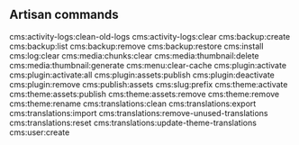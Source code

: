 ## Artisan commands

cms:activity-logs:clean-old-logs
cms:activity-logs:clear
cms:backup:create
cms:backup:list
cms:backup:remove
cms:backup:restore
cms:install
cms:log:clear
cms:media:chunks:clear
cms:media:thumbnail:delete
cms:media:thumbnail:generate
cms:menu:clear-cache
cms:plugin:activate
cms:plugin:activate:all
cms:plugin:assets:publish
cms:plugin:deactivate
cms:plugin:remove
cms:publish:assets
cms:slug:prefix
cms:theme:activate
cms:theme:assets:publish
cms:theme:assets:remove
cms:theme:remove
cms:theme:rename
cms:translations:clean
cms:translations:export
cms:translations:import
cms:translations:remove-unused-translations  
cms:translations:reset
cms:translations:update-theme-translations   
cms:user:create
